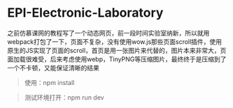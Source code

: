 # EPI-Electronic-Laboratory
之前仿慕课网的教程写了一个动态网页，前一段时间实验室纳新，所以就用webpack打包了一下，页面不复杂，没有使用wow.js那些页面scroll插件，使用原生的JS实现了页面的scroll，首页是用一张图片来代替的，图片本来非常大，页面加载很难受，后来考虑使用webp，TinyPNG等压缩图片，最终终于是压缩到了一个不卡顿，又能保证清晰的结果

> 使用：npm install

> 测试环境打开：npm run dev
